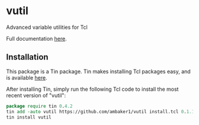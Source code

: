 # vutil
Advanced variable utilities for Tcl

Full documentation [here](doc/vutil.pdf).
 
## Installation
This package is a Tin package. 
Tin makes installing Tcl packages easy, and is available [here](https://github.com/ambaker1/Tin).

After installing Tin, simply run the following Tcl code to install the most recent version of "vutil":
```tcl
package require tin 0.4.2
tin add -auto vutil https://github.com/ambaker1/vutil install.tcl 0.1.1-
tin install vutil
```
